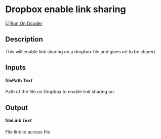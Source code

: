 # Dropbox enable link sharing

[![Run On Dcoder](https://static-content.dcoder.tech/dcoder-assets/run-on-dcoder.svg)](https://code.dcoder.tech/feed/block/616293b94b8721e6d990b410)

## Description

This will enable link sharing on a dropbox file and gives url to be shared.

## Inputs

#### **filePath** _Text_

Path of the file on Dropbox to enable link sharing on.

## Output

#### **fileLink** _Text_

File link to access file
